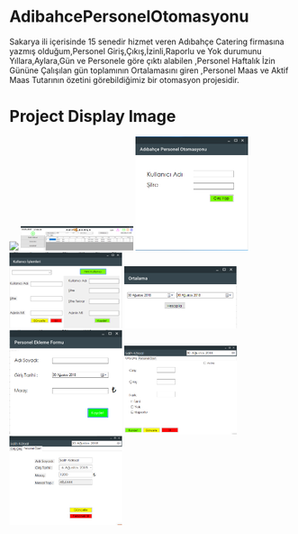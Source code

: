 # AdibahcePersonelOtomasyonu
Sakarya ili içerisinde 15 senedir hizmet veren Adıbahçe Catering firmasına yazmış olduğum,Personel Giriş,Çıkış,İzinli,Raporlu ve Yok durumunu Yıllara,Aylara,Gün ve Personele göre çıktı alabilen ,Personel Haftalık İzin Gününe Çalışılan gün toplamının Ortalamasını giren ,Personel Maas ve Aktif Maas Tutarının özetini görebildiğimiz bir otomasyon projesidir.


# Project Display Image
<p>
<a href="https://github.com/salihkoksall/AdibahcePersonelOtomasyonu/blob/master/img/AnaEkran1.png" target="_blank">
<img src="https://https://github.com/salihkoksall/AdibahcePersonelOtomasyonu/blob/master/img/AnaEkran1.png" width="200" style="max-width:100%;"></a>
  
  <a href="https://https://github.com/salihkoksall/AdibahcePersonelOtomasyonu/blob/master/img/Kisitlar" target="_blank">
<img src="https://github.com/salihkoksall/AdibahcePersonelOtomasyonu/blob/master/img/Kisitlar.png" width="200" style="max-width:100%;"></a>

<a href="https://github.com/salihkoksall/AdibahcePersonelOtomasyonu/blob/master/img/KullaniciGiris.png" target="_blank">
<img src="https://github.com/salihkoksall/AdibahcePersonelOtomasyonu/blob/master/img/KullaniciGiris.png" width="200" style="max-width:100%;"></a>

<a href="https://github.com/salihkoksall/AdibahcePersonelOtomasyonu/blob/master/img/KullanıciIslemleri2.png" target="_blank">
<img src="https://github.com/salihkoksall/AdibahcePersonelOtomasyonu/blob/master/img/KullanıciIslemleri2.png" width="200" style="max-width:100%;"></a>

<a href="https://github.com/salihkoksall/AdibahcePersonelOtomasyonu/blob/master/img/OrtalamaAlma.png" target="_blank">
<img src="https://github.com/salihkoksall/AdibahcePersonelOtomasyonu/blob/master/img/OrtalamaAlma.png" width="200" style="max-width:100%;"></a>

<a href="https://github.com/salihkoksall/AdibahcePersonelOtomasyonu/blob/master/img/PersonelEkleme.png" target="_blank">
<img src="https://github.com/salihkoksall/AdibahcePersonelOtomasyonu/blob/master/img/PersonelEkleme.png" width="200" style="max-width:100%;"></a>

<a href="https://github.com/salihkoksall/AdibahcePersonelOtomasyonu/blob/master/img/PersonelGirisCikisEkrani.png" target="_blank">
<img src="https://github.com/salihkoksall/AdibahcePersonelOtomasyonu/blob/master/img/PersonelGirisCikisEkrani.png" width="200" style="max-width:100%;"></a>

<a href="https://github.com/salihkoksall/AdibahcePersonelOtomasyonu/blob/master/img/PersonekOzet.png" target="_blank">
<img src="https://github.com/salihkoksall/AdibahcePersonelOtomasyonu/blob/master/img/PersonelOzet.png" width="200" style="max-width:100%;"></a>


<p>

